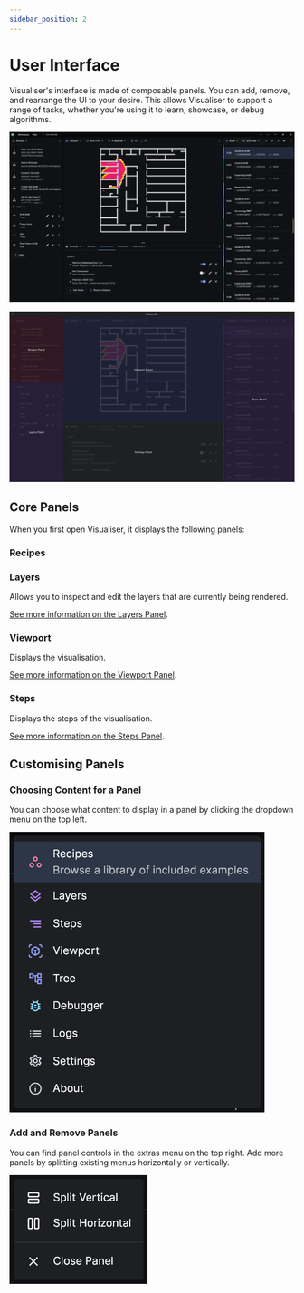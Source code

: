 ```yaml
---
sidebar_position: 2
---
```


# User Interface

Visualiser's interface is made of composable panels. You can add, remove, and rearrange the UI to your desire. This allows Visualiser to support a range of tasks, whether you're using it to learn, showcase, or debug algorithms.

![Alt text](interface.png)

![Alt text](interface-labeled.png)

## Core Panels

When you first open Visualiser, it displays the following panels:

### Recipes

### Layers

Allows you to inspect and edit the layers that are currently being rendered.

[See more information on the Layers Panel](./layers).

### Viewport

Displays the visualisation.

[See more information on the Viewport Panel](./viewport).

### Steps

Displays the steps of the visualisation.

[See more information on the Steps Panel](./steps).

## Customising Panels

### Choosing Content for a Panel

You can choose what content to display in a panel by clicking the dropdown menu on the top left.

![Alt text](page-select.png)

### Add and Remove Panels

You can find panel controls in the extras menu on the top right. Add more panels by splitting existing menus horizontally or vertically.

![Alt text](split.png)
